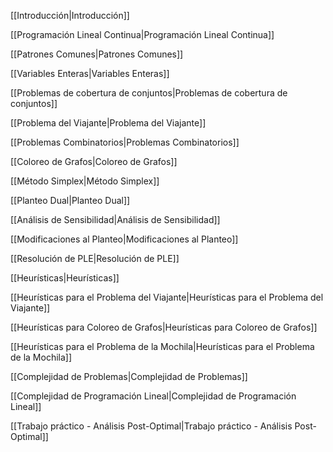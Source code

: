 [[Introducción|Introducción]]

[[Programación Lineal Continua|Programación Lineal Continua]]

[[Patrones Comunes|Patrones Comunes]]

[[Variables Enteras|Variables Enteras]]

[[Problemas de cobertura de conjuntos|Problemas de cobertura de conjuntos]]

[[Problema del Viajante|Problema del Viajante]]

[[Problemas Combinatorios|Problemas Combinatorios]]

[[Coloreo de Grafos|Coloreo de Grafos]]

[[Método Simplex|Método Simplex]]

[[Planteo Dual|Planteo Dual]]

[[Análisis de Sensibilidad|Análisis de Sensibilidad]]

[[Modificaciones al Planteo|Modificaciones al Planteo]]

[[Resolución de PLE|Resolución de PLE]]

[[Heurísticas|Heurísticas]]

[[Heurísticas para el Problema del Viajante|Heurísticas para el Problema del Viajante]]

[[Heurísticas para Coloreo de Grafos|Heurísticas para Coloreo de Grafos]]

[[Heurísticas para el Problema de la Mochila|Heurísticas para el Problema de la Mochila]]

[[Complejidad de Problemas|Complejidad de Problemas]]

[[Complejidad de Programación Lineal|Complejidad de Programación Lineal]]

[[Trabajo práctico - Análisis Post-Optimal|Trabajo práctico - Análisis Post-Optimal]]